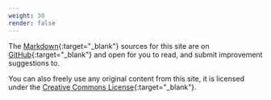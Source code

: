 ```yaml
---
weight: 30
render: false
---
```


The [Markdown](http://daringfireball.net/projects/markdown/syntax){:target="_blank"} sources for this site are on [GitHub](https://github.com/JustusAdam/justusadam.github.io){:target="_blank"} and open for you to read, and submit improvement suggestions to.

You can also freely use any original content from this site, it is licensed under the [Creative Commons License](/legal/license.html){:target="_blank"}.
